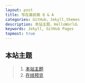 ```yaml
---
layout: post
title: 写在最前面 Q & A
categories: GitHub，Jekyll,themes
description: 本站主题，HelloWorld。
keywords: Jekyll, GitHub Pages
topmost: true
---
```

 
 ## 本站主题
> 1. [本站主题](https://github.com/mzlogin/mzlogin.github.io)
> 2. [在线预览](https://mzlogin.github.io)
